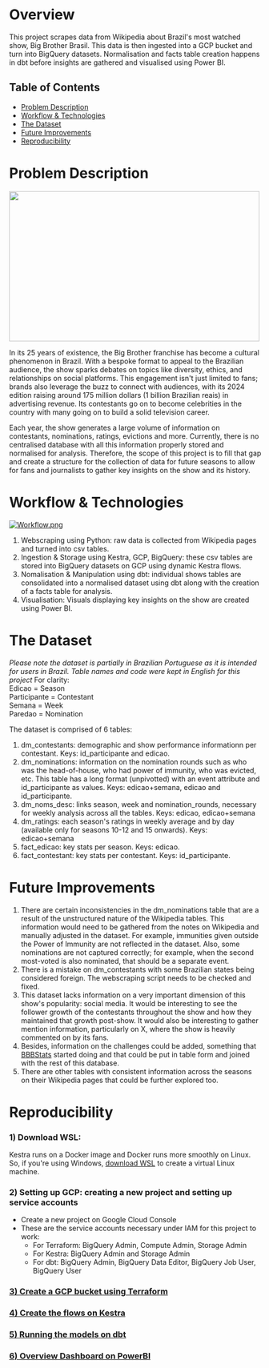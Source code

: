 # Overview

This project scrapes data from Wikipedia about Brazil's most watched show, Big Brother Brasil. This data is then ingested into a GCP bucket and turn into BigQuery datasets. Normalisation and facts table creation happens in dbt before insights are gathered and visualised using Power BI.

## Table of Contents
- [Problem Description](#problem-description)
- [Workflow & Technologies](#workflow--technologies)
- [The Dataset](#the-dataset)
- [Future Improvements](#future-improvements)
- [Reproducibility](#reproducibility)

# Problem Description

<img src="https://variety.com/wp-content/uploads/2021/03/big-brother-brasil.jpg?w=1000&h=563&crop=1" width="500" height="300"/>

In its 25 years of existence, the Big Brother franchise has become a cultural phenomenon in Brazil. With a bespoke format to appeal to the Brazilian audience, the show sparks debates on topics like diversity, ethics, and relationships on social platforms. This engagement isn't just limited to fans; brands also leverage the buzz to connect with audiences, with its 2024 edition raising around 175 million dollars (1 billion Brazilian reais) in advertising revenue. Its contestants go on to become celebrities in the country with many going on to build a solid television career.

Each year, the show generates a large volume of information on contestants, nominations, ratings, evictions and more. Currently, there is no centralised database with all this information properly stored and normalised for analysis. Therefore, the scope of this project is to fill that gap and create a structure for the collection of data for future seasons to allow for fans and journalists to gather key insights on the show and its history.

# Workflow & Technologies

[![Workflow.png](https://i.postimg.cc/yY4Sc245/Workflow.png)](https://postimg.cc/5jg0M7tq)

1) Webscraping using Python: raw data is collected from Wikipedia pages and turned into csv tables.
2) Ingestion & Storage using Kestra, GCP, BigQuery: these csv tables are stored into BigQuery datasets on GCP using dynamic Kestra flows.
3) Nomalisation & Manipulation using dbt: individual shows tables are consolidated into a normalised dataset using dbt along with the creation of a facts table for analysis.
4) Visualisation: Visuals displaying key insights on the show are created using Power BI.

# The Dataset

*Please note the dataset is partially in Brazilian Portuguese as it is intended for users in Brazil. Table names and code were kept in English for this project*
For clarity:  
Edicao = Season  
Participante = Contestant  
Semana = Week  
Paredao = Nomination


The dataset is comprised of 6 tables:
1) dm_contestants: demographic and show performance informationn per contestant. Keys: id_participante and edicao.
2) dm_nominations: information on the nomination rounds such as who was the head-of-house, who had power of immunity, who was evicted, etc. This table has a long format (unpivotted) with an event attribute and id_participante as values. Keys: edicao+semana, edicao and id_participante.
3) dm_noms_desc: links season, week and nomination_rounds, necessary for weekly analysis across all the tables. Keys: edicao, edicao+semana
4) dm_ratings: each season's ratings in weekly average and by day (available only for seasons 10-12 and 15 onwards). Keys: edicao+semana
5) fact_edicao: key stats per season. Keys: edicao.
6) fact_contestant: key stats per contestant. Keys: id_participante.

# Future Improvements

1) There are certain inconsistencies in the dm_nominations table that are a result of the unstructured nature of the Wikipedia tables. This information would need to be gathered from the notes on Wikipedia and manually adjusted in the dataset. For example, immunities given outside the Power of Immunity are not reflected in the dataset. Also, some nominations are not captured correctly; for example, when the second most-voted is also nominated, that should be a separate event.
2) There is a mistake on dm_contestants with some Brazilian states being considered foreign. The webscraping script needs to be checked and fixed.
3) This dataset lacks information on a very important dimension of this show's popularity: social media. It would be interesting to see the follower growth of the contestants throughout the show and how they maintained that growth post-show. It would also be interesting to gather mention information, particularly on X, where the show is heavily commented on by its fans.
4) Besides, information on the challenges could be added, something that [BBBStats](https://drive.google.com/drive/u/0/folders/1O9LwFF4oR-n3SNd1vY_v-7n8QhDeprRv) started doing and that could be put in table form and joined with the rest of this database.
5) There are other tables with consistent information across the seasons on their Wikipedia pages that could be further explored too.

# Reproducibility

### 1) Download WSL:
Kestra runs on a Docker image and Docker runs more smoothly on Linux. So, if you're using Windows, [download WSL](https://learn.microsoft.com/en-us/windows/wsl/install) to create a virtual Linux machine.

### 2) Setting up GCP: creating a new project and setting up service accounts
- Create a new project on Google Cloud Console
- These are the service accounts necessary under IAM for this project to work:
  - For Terraform: BigQuery Admin, Compute Admin, Storage Admin
  - For Kestra: BigQuery Admin and Storage Admin
  - For dbt: BigQuery Admin, BigQuery Data Editor, BigQuery Job User, BigQuery User
 
### [3) Create a GCP bucket using Terraform](1_terraform/)

### [4) Create the flows on Kestra](2_kestra/)

### [5) Running the models on dbt](4_dbt/)

### [6) Overview Dashboard on PowerBI](5_powerbi/)




